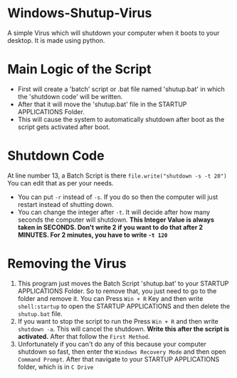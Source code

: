 # Windows-Shutup-Virus
A simple Virus which will shutdown your computer when it boots to your desktop. It is made using python.

# Main Logic of the Script
- First will create a 'batch' script or .bat file named 'shutup.bat' in which the 'shutdown code' will be written. 
- After that it will move the 'shutup.bat' file in the STARTUP APPLICATIONS Folder.
- This will cause the system to automatically shutdown after boot as the script gets activated after boot.

# Shutdown Code
At line number 13, a Batch Script is there `file.write("shutdown -s -t 20")` <br>
You can edit that as per your needs. <br>
- You can put `-r` instead of `-s`. If you do so then the computer will just restart instead of shutting down.
- You can change the integer after `-t`. It will decide after how many seconds the computer will shutdown. <b>This Integer Value is always taken in SECONDS. Don't write 2 if you want to do that after 2 MINUTES. For 2 minutes, you have to write `-t 120`</b>

# Removing the Virus
1. This program just moves the Batch Script 'shutup.bat' to your STARTUP APPLICATIONS  Folder. So to remove that, you just need to go to the folder and remove it. You can Press ` Win + R ` Key and then write ` shell:startup ` to open the STARTUP APPLICATIONS and then delete the ` shutup.bat ` file.    <br>
2. If you want to stop the script to run the Press ` Win + R ` and then write ` shutdown -a `. This will cancel the shutdown. <b> Write this after the script is activated.</b> After that follow the `First Method`. </br>
3. Unfortunately if you can't do any of this because your computer shutdown so fast, then enter the `Windows Recovery Mode` and then open `Command Prompt`. After that navigate to your STARTUP APPLICATIONS folder, which is in ` C Drive `    

